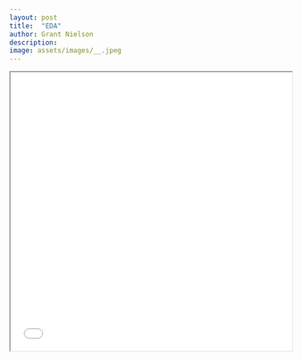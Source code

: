 ```yaml
---
layout: post
title:  "EDA"
author: Grant Nielson
description:  
image: assets/images/__.jpeg
---
```







<iframe
  src="{{site.url}}/{{site.baseurl}}/assets/images/winningvSOS_interactive.html"
  style="width:100%; height:500px;"
></iframe>